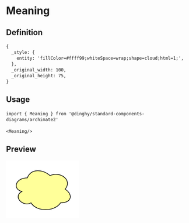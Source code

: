 # Meaning

## Definition

```
{
  _style: { 
    entity: 'fillColor=#ffff99;whiteSpace=wrap;shape=cloud;html=1;',
  },
  _original_width: 100,
  _original_height: 75,
}
```

## Usage

```
import { Meaning } from '@dinghy/standard-components-diagrams/archimate2'

<Meaning/>
```

## Preview

<img src="./meaning.png" width="200"/>
